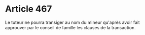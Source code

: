# Article 467

Le tuteur ne pourra transiger au nom du mineur qu'après avoir fait approuver par le conseil de famille les clauses de la transaction.
